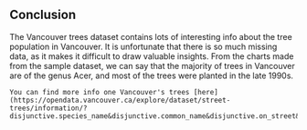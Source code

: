 ## Conclusion

The Vancouver trees dataset contains lots of interesting info about the tree population in Vancouver. It is unfortunate that there is so much missing data, as it makes it difficult to draw valuable insights. From the charts made from the sample dataset, we can say that the majority of trees in Vancouver are of the genus Acer, and most of the trees were planted in the late 1990s. 

```{tip}
You can find more info one Vancouver's trees [here](https://opendata.vancouver.ca/explore/dataset/street-trees/information/?disjunctive.species_name&disjunctive.common_name&disjunctive.on_street&disjunctive.neighbourhood_name)
```


